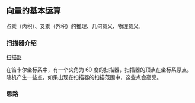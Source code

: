 ## 向量的基本运算

点乘（内积）、叉乘（外积）的推理、几何意义、物理意义。

### 扫描器介绍

[扫描器](../../assets/scaner.jpg)

在笛卡尔坐标系中，有一个夹角为 60 度的扫描器，扫描器的顶点在坐标系原点。随机产生一些点，如果出现在扫描器的扫描范围中，这些点会高亮。

### 思路
